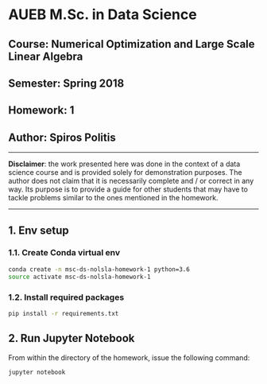 # AUEB M.Sc. in Data Science
## Course: Numerical Optimization and Large Scale Linear Algebra
## Semester: Spring 2018
## Homework: 1
## Author: Spiros Politis

----------

**Disclaimer**: the work presented here was done in the context of a data science course and is provided solely for demonstration purposes. The author does not claim that it is necessarily complete and / or correct in any way. Its purpose is to provide a guide for other students that may have to tackle problems similar to the ones mentioned in the homework.

----------

## 1. Env setup

### 1.1. Create Conda virtual env

```bash
conda create -n msc-ds-nolsla-homework-1 python=3.6
source activate msc-ds-nolsla-homework-1
```

###  1.2. Install required packages
```bash
pip install -r requirements.txt
```

## 2. Run Jupyter Notebook

From within the directory of the homework, issue the following command:

```bash
jupyter notebook
```